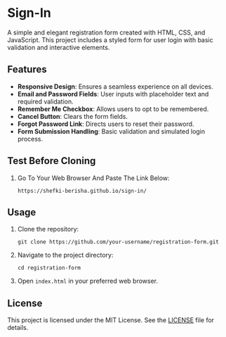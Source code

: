 # Sign-In

A simple and elegant registration form created with HTML, CSS, and JavaScript. This project includes a styled form for user login with basic validation and interactive elements.

## Features
- **Responsive Design**: Ensures a seamless experience on all devices.
- **Email and Password Fields**: User inputs with placeholder text and required validation.
- **Remember Me Checkbox**: Allows users to opt to be remembered.
- **Cancel Button**: Clears the form fields.
- **Forgot Password Link**: Directs users to reset their password.
- **Form Submission Handling**: Basic validation and simulated login process.

## Test Before Cloning
1. Go To Your Web Browser And Paste The Link Below:
   ```
   https://shefki-berisha.github.io/sign-in/
   ```

## Usage
1. Clone the repository:
   ```
   git clone https://github.com/your-username/registration-form.git
   ```
2. Navigate to the project directory:
   ```
   cd registration-form
   ```
3. Open `index.html` in your preferred web browser.

## License
This project is licensed under the MIT License. See the [LICENSE](./LICENSE) file for details.
